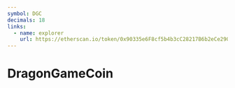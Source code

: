 ```yaml
---
symbol: DGC
decimals: 18
links:
  - name: explorer
    url: https://etherscan.io/token/0x90335e6F8cf5b4b3cC28217B6b2eCe290439E492
---
```


# DragonGameCoin
